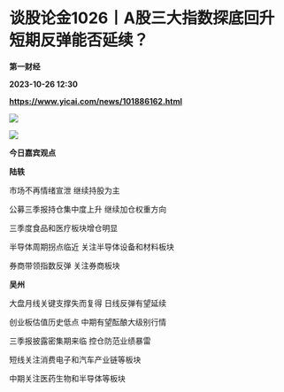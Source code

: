# 谈股论金1026丨A股三大指数探底回升 短期反弹能否延续？
**第一财经**

**2023-10-26 12:30**

**https://www.yicai.com/news/101886162.html**

![](https://imgcdn.yicai.com/uppics/slides/2023/10/9ad602e37a0398b54fef811a444a4334.jpg)

![](https://imgcdn.yicai.com/uppics/images/2023/10/16d186f4a07976d351b9f08ace0e7f02.jpg)

**今日嘉宾观点**

**陆轶**

市场不再情绪宣泄 继续持股为主

公募三季报持仓集中度上升 继续加仓权重方向

三季度食品和医疗板块增仓明显

半导体周期拐点临近 关注半导体设备和材料板块

券商带领指数反弹 关注券商板块

**吴州**

大盘月线关键支撑失而复得 日线反弹有望延续

创业板估值历史低点 中期有望酝酿大级别行情

三季报披露密集期来临 控仓防范业绩暴雷

短线关注消费电子和汽车产业链等板块

中期关注医药生物和半导体等板块